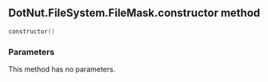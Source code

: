 ## DotNut.FileSystem.FileMask.constructor method


```lua
constructor()
```


### Parameters

This method has no parameters.

